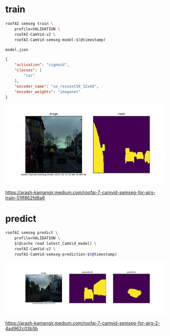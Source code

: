 # train

```bash
roofAI semseg train \
    profile=VALIDATION \
    roofAI-CamVid-v2 \
    roofAI-CamVid-semseg-model-$(@timestamp)
```

`model.json`
```json
{
    "activation": "sigmoid",
    "classes": [
        "car"
    ],
    "encoder_name": "se_resnext50_32x4d",
    "encoder_weights": "imagenet"
}
```

![image](../../assets/augmented_dataset-00000.png)

https://arash-kamangir.medium.com/roofai-7-camvid-semseg-for-airs-train-51ff862fd8a6

# predict

```bash
roofAI semseg predict \
    profile=VALIDATION \
    $(@cache read latest_CamVid_model) \
    roofAI-CamVid-v2 \
    roofAI-CamVid-semseg-prediction-$(@timestamp)
```

![image](../../assets/predict-00000.png)

https://arash-kamangir.medium.com/roofai-7-camvid-semseg-for-airs-2-4ad962c03b5b